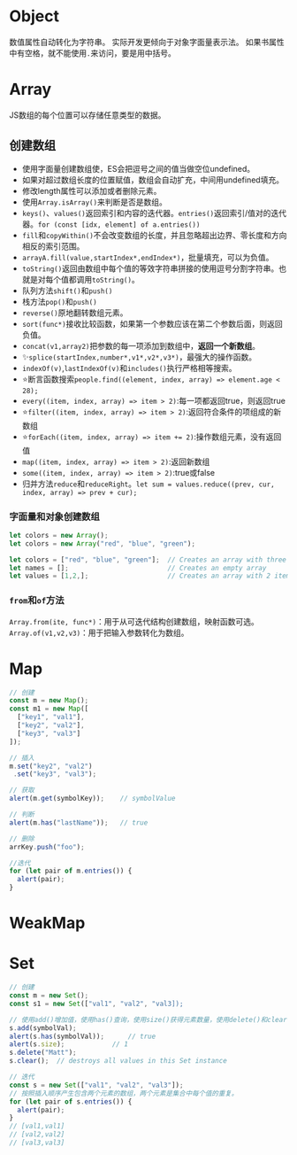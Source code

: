 # Object
数值属性自动转化为字符串。
实际开发更倾向于对象字面量表示法。
如果书属性中有空格，就不能使用`.`来访问，要是用中括号。
# Array
JS数组的每个位置可以存储任意类型的数据。
## 创建数组
- 使用字面量创建数组使，ES会把逗号之间的值当做空位undefined。
- 如果对超过数组长度的位置赋值，数组会自动扩充，中间用undefined填充。
- 修改length属性可以添加或者删除元素。
- 使用`Array.isArray()`来判断是否是数组。
- `keys()`、`values()`返回索引和内容的迭代器。`entries()`返回索引/值对的迭代器。`for (const [idx, element] of a.entries())`
- `fill`和`copyWithin()`不会改变数组的长度，并且忽略超出边界、零长度和方向相反的索引范围。
- `arrayA.fill(value,startIndex*,endIndex*)`，批量填充，可以为负值。
- `toString()`返回由数组中每个值的等效字符串拼接的使用逗号分割字符串。也就是对每个值都调用`toString()`。
- 队列方法`shift()`和`push()`
- 栈方法`pop()`和`push()`
- `reverse()`原地翻转数组元素。
- `sort(func*)`接收比较函数，如果第一个参数应该在第二个参数后面，则返回负值。
- `concat(v1,array2)`把参数的每一项添加到数组中，**返回一个新数组**。
- ✨`splice(startIndex,number*,v1*,v2*,v3*)`，最强大的操作函数。
- `indexOf(v)`,`lastIndexOf(v)`和`includes()`执行严格相等搜索。
- ⭐断言函数搜索`people.find((element, index, array) => element.age < 28);`
- `every((item, index, array) => item > 2)`:每一项都返回true，则返回true
- ⭐`filter((item, index, array) => item > 2)`:返回符合条件的项组成的新数组
- ⭐`forEach((item, index, array) => item += 2)`:操作数组元素，没有返回值
- `map((item, index, array) => item > 2)`:返回新数组
- `some((item, index, array) => item > 2)`:true或false
- 归并方法`reduce`和`reduceRight`。`let sum = values.reduce((prev, cur, index, array) => prev + cur);`
### 字面量和对象创建数组
```js
let colors = new Array();
let colors = new Array("red", "blue", "green");

let colors = ["red", "blue", "green"];  // Creates an array with three strings
let names = [];                         // Creates an empty array
let values = [1,2,];                    // Creates an array with 2 items
```
### `from`和`of`方法
`Array.from(ite, func*)`：用于从可迭代结构创建数组，映射函数可选。
`Array.of(v1,v2,v3)`：用于把输入参数转化为数组。
# Map
```js
// 创建
const m = new Map();
const m1 = new Map([
  ["key1", "val1"],
  ["key2", "val2"],
  ["key3", "val3"]
]);

// 插入
m.set("key2", "val2")
 .set("key3", "val3");

// 获取
alert(m.get(symbolKey));    // symbolValue

// 判断
alert(m.has("lastName"));   // true 

// 删除
arrKey.push("foo");

//迭代
for (let pair of m.entries()) {
  alert(pair);
}
```
# WeakMap
# Set
```js
// 创建
const m = new Set();
const s1 = new Set(["val1", "val2", "val3]);

// 使用add()增加值，使用has()查询，使用size()获得元素数量，使用delete()和clear()删除元素。
s.add(symbolVal);
alert(s.has(symbolVal));      // true
alert(s.size);            // 1
s.delete("Matt");
s.clear();  // destroys all values in this Set instance 

// 迭代
const s = new Set(["val1", "val2", "val3"]);
// 按照插入顺序产生包含两个元素的数组，两个元素是集合中每个值的重复。
for (let pair of s.entries()) {
  alert(pair);
}
// [val1,val1]
// [val2,val2]
// [val3,val3] 
```
